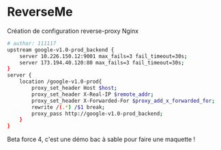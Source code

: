 # ReverseMe

Création de configuration reverse-proxy Nginx

```bash
# author: 111117
upstream google-v1.0-prod_backend {
	server 10.226.150.12:9001 max_fails=3 fail_timeout=30s;
	server 173.194.40.120:80 max_fails=3 fail_timeout=30s;
}
server {
	location /google-v1.0-prod{
		proxy_set_header Host $host;
		proxy_set_header X-Real-IP $remote_addr;
		proxy_set_header X-Forwarded-For $proxy_add_x_forwarded_for;
		rewrite /(.*) /$1 break;
		proxy_pass http://google-v1.0-prod_backend;
	}
}
```

Beta force 4, c'est une démo bac à sable pour faire une maquette !